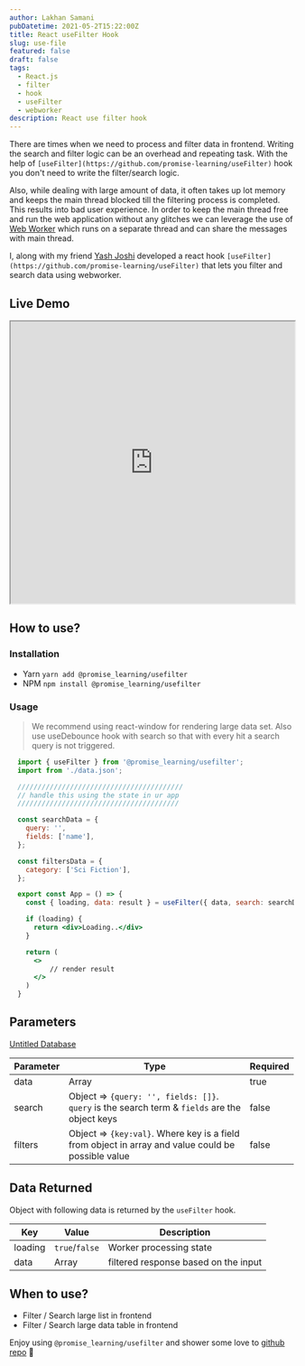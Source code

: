 ```yaml
---
author: Lakhan Samani
pubDatetime: 2021-05-2T15:22:00Z
title: React useFilter Hook
slug: use-file
featured: false
draft: false
tags:
  - React.js
  - filter
  - hook
  - useFilter
  - webworker
description: React use filter hook
---
```


There are times when we need to process and filter data in frontend. Writing the search and filter logic can be an overhead and repeating task. With the help of `[useFilter](https://github.com/promise-learning/useFilter)` hook you don't need to write the filter/search logic.

Also, while dealing with large amount of data, it often takes up lot memory and keeps the main thread blocked till the filtering process is completed. This results into bad user experience. In order to keep the main thread free and run the web application without any glitches we can leverage the use of [Web Worker](https://developer.mozilla.org/en-US/docs/Web/API/Web_Workers_API/Using_web_workers) which runs on a separate thread and can share the messages with main thread.

I, along with my friend [Yash Joshi](https://twitter.com/jyash97) developed a react hook `[useFilter](https://github.com/promise-learning/useFilter)` that lets you filter and search data using webworker.

## Live Demo

<iframe referrerpolicy="strict-origin-when-cross-origin" src="https://codesandbox.io/embed/usefilter-demo-comlink-mdfz8?fontsize=14&hidenavigation=1&theme=dark" style="width:100%;height:500px"></iframe>

## How to use?

### Installation

- Yarn `yarn add @promise_learning/usefilter`
- NPM `npm install @promise_learning/usefilter`

### Usage

> We recommend using react-window for rendering large data set. Also use useDebounce hook with search so that with every hit a search query is not triggered.

```jsx
  import { useFilter } from '@promise_learning/usefilter';
  import from './data.json';

  /////////////////////////////////////////
  // handle this using the state in ur app
  ////////////////////////////////////////

  const searchData = {
    query: '',
    fields: ['name'],
  };

  const filtersData = {
    category: ['Sci Fiction'],
  };

  export const App = () => {
    const { loading, data: result } = useFilter({ data, search: searchData, filters: filterData });

    if (loading) {
      return <div>Loading..</div>
    }

    return (
      <>
          // render result
      </>
    )
  }

```

## Parameters

[Untitled Database](React%20useFilter%20Hook%207f247a2f27544ae787698dee8f13b6b1/Untitled%20Database%2076ee26cba6154892aa9cb16c4a894904.csv)

| Parameter | Type                                                                                               | Required |
| --------- | -------------------------------------------------------------------------------------------------- | -------- |
| data      | Array                                                                                              | true     |
| search    | Object => `{query: '', fields: []}`. `query` is the search term & `fields` are the object keys     | false    |
| filters   | Object => `{key:val}`. Where key is a field from object in array and value could be possible value | false    |

## Data Returned

Object with following data is returned by the `useFilter` hook.

| Key     | Value          | Description                          |
| ------- | -------------- | ------------------------------------ |
| loading | `true`/`false` | Worker processing state              |
| data    | Array          | filtered response based on the input |

## When to use?

- Filter / Search large list in frontend
- Filter / Search large data table in frontend

Enjoy using `@promise_learning/usefilter` and shower some love to [github repo](https://github.com/promise-learning/useFilter) 🎉
